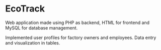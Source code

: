 # EcoTrack

Web application made using PHP as backend, HTML for frontend and MySQL for database management. 

Implemented user profiles for factory owners and employees. Data entry and visualization in tables. 
